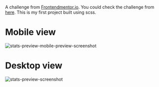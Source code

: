 A challenge from [Frontendmentor.io](https://www.frontendmentor.io/home). You could check the challenge from [here](https://www.frontendmentor.io/challenges/stats-preview-card-component-8JqbgoU62/hub/stats-preview-card-component-gLK3MNJC5).
This is my first project built using scss.

# Mobile view
![stats-preview-mobile-preview-screenshot](https://user-images.githubusercontent.com/77191306/170579586-cb6a6951-c2f8-4b3d-8ee7-860de781b008.JPG)


# Desktop view
![stats-preview-screenshot](https://user-images.githubusercontent.com/77191306/170578739-bc356a5b-a734-4192-a00f-415c09769d42.JPG)


